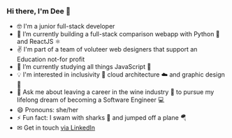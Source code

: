 ### Hi there, I'm Dee 👋

- 🤓 I'm a junior full-stack developer 
- 🔭 I’m currently building a full-stack comparison webapp with Python 🐍 and ReactJS ⚛️
- ✌️ I'm part of a team of voluteer web designers that support an Education not-for profit
- 🌱 I’m currently studying all things JavaScript 📜
- 💡 I'm interested in inclusivity 🤗 cloud architecture ☁️ and graphic design 🎨
- 💬 Ask me about leaving a career in the wine industry 🍷 to pursue my lifelong dream of becoming a Software Engineer 💻
- 😄 Pronouns: she/her
- ⚡ Fun fact: I swam with sharks 🦈 and jumped off a plane 🪂
- ✉ Get in touch [via LinkedIn](https://www.linkedin.com/in/dalila-k-leo-125099156/)
